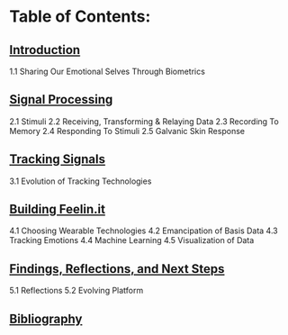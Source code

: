 # Table of Contents:

## [Introduction](https://github.com/compagnb/thesis/blob/master/writing/sect1.md)
   1.1 Sharing Our Emotional Selves Through Biometrics
## [Signal Processing](https://github.com/compagnb/thesis/blob/master/writing/sect2.md)
   2.1 Stimuli
   2.2 Receiving, Transforming & Relaying Data
   2.3 Recording To Memory
   2.4 Responding To Stimuli
   2.5 Galvanic Skin Response
## [Tracking Signals](https://github.com/compagnb/thesis/blob/master/writing/sect3.md)
   3.1 Evolution of Tracking Technologies
## [Building Feelin.it](https://github.com/compagnb/thesis/blob/master/writing/sect4.md)
   4.1 Choosing Wearable Technologies
   4.2 Emancipation of Basis Data
   4.3 Tracking Emotions
   4.4 Machine Learning
   4.5 Visualization of Data
## [Findings, Reflections, and Next Steps](https://github.com/compagnb/thesis/blob/master/writing/sect5.md)
   5.1 Reflections
   5.2 Evolving Platform
## [Bibliography](https://github.com/compagnb/thesis/blob/master/writing/readingList.md)

